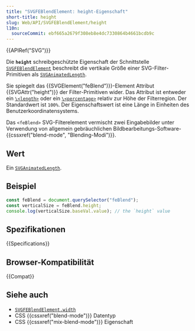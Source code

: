 ```yaml
---
title: "SVGFEBlendElement: height-Eigenschaft"
short-title: height
slug: Web/API/SVGFEBlendElement/height
l10n:
  sourceCommit: ebf665a2679f308eb8e4dc7330864b4661bcdb9c
---
```


{{APIRef("SVG")}}

Die **`height`** schreibgeschützte Eigenschaft der Schnittstelle [`SVGFEBlendElement`](/de/docs/Web/API/SVGFEBlendElement) beschreibt die vertikale Größe einer SVG-Filter-Primitiven als [`SVGAnimatedLength`](/de/docs/Web/API/SVGAnimatedLength).

Sie spiegelt das {{SVGElement("feBlend")}}-Element Attribut {{SVGAttr("height")}} der Filter-Primitiven wider. Das Attribut ist entweder ein [`\<length>`](/de/docs/Web/SVG/Content_type#length) oder ein [`\<percentage>`](/de/docs/Web/SVG/Content_type#percentage) relativ zur Höhe der Filterregion. Der Standardwert ist `100%`. Der Eigenschaftswert ist eine Länge in Einheiten des Benutzerkoordinatensystems.

Das `<feBlend>` SVG-Filterelement vermischt zwei Eingabebilder unter Verwendung von allgemein gebräuchlichen Bildbearbeitungs-Software-{{cssxref("blend-mode", "Blending-Modi")}}.

## Wert

Ein [`SVGAnimatedLength`](/de/docs/Web/API/SVGAnimatedLength).

## Beispiel

```js
const feBlend = document.querySelector("feBlend");
const verticalSize = feBlend.height;
console.log(verticalSize.baseVal.value); // the `height` value
```

## Spezifikationen

{{Specifications}}

## Browser-Kompatibilität

{{Compat}}

## Siehe auch

- [`SVGFEBlendElement.width`](/de/docs/Web/API/SVGFEBlendElement/width)
- CSS {{cssxref("blend-mode")}} Datentyp
- CSS {{cssxref("mix-blend-mode")}} Eigenschaft
